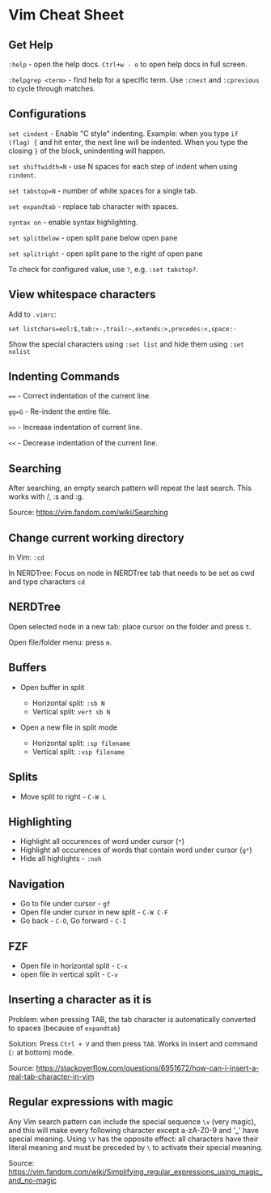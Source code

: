 # Vim Cheat Sheet

## Get Help

`:help` - open the help docs. `Ctrl+w - o` to open help docs in full screen.

`:helpgrep <term>` - find help for a specific term. Use `:cnext` and `:cprevious` to cycle through matches.



## Configurations

`set cindent` - Enable "C style" indenting. Example: when you type `if (flag) {` and hit enter, the next line will be indented. When you type the closing `}` of the block, unindenting will happen.

`set shiftwidth=N` - use N spaces for each step of indent when using `cindent`.

`set tabstop=N` - number of white spaces for a single tab.

`set expandtab` - replace tab character with spaces.

`syntax on` - enable syntax highlighting.

`set splitbelow` - open split pane below open pane

`set splitright` - open split pane to the right of open pane

To check for configured value, use `?`, e.g. `:set tabstop?`.

## View whitespace characters

Add to `.vimrc`:

```
set listchars=eol:$,tab:>·,trail:~,extends:>,precedes:<,space:·
```

Show the special characters using `:set list` and hide them using `:set nolist`

## Indenting Commands

`==` - Correct indentation of the current line.

`gg=G` - Re-indent the entire file.

`>>` - Increase indentation of current line.

`<<` - Decrease indentation of the current line.


## Searching

After searching, an empty search pattern will repeat the last search. This works with /, :s and :g.

Source: https://vim.fandom.com/wiki/Searching

## Change current working directory

In Vim: `:cd`

In NERDTree: Focus on node in NERDTree tab that needs to be set as cwd and type characters `cd`

## NERDTree

Open selected node in a new tab: place cursor on the folder and press `t`.

Open file/folder menu: press `m`.

## Buffers

- Open buffer in split
  - Horizontal split: `:sb N`
  - Vertical split: `vert sb N`

- Open a new file in split mode
  - Horizontal split: `:sp filename`
  - Vertical split: `:vsp filename`

## Splits

 - Move split to right - `C-W L`

## Highlighting

- Highlight all occurences of word under cursor (`*`)
- Highlight all occurences of words that contain word under cursor (`g*`)
- Hide all highlights - `:noh`

## Navigation

 - Go to file under cursor - `gf`
 - Open file under cursor in new split - `C-W C-F`
 - Go back - `C-O`, Go forward - `C-I`

## FZF

 - Open file in horizontal split - `C-x`
 - open file in vertical split - `C-v`

## Inserting a character as it is

Problem: when pressing TAB, the tab character is automatically converted to spaces (because of `expandtab`)

Solution: Press `Ctrl + V` and then press `TAB`. Works in insert and command (`:` at bottom) mode.

Source: https://stackoverflow.com/questions/6951672/how-can-i-insert-a-real-tab-character-in-vim

## Regular expressions with magic

Any Vim search pattern can include the special sequence `\v` (very magic), and this will make every following character except a-zA-Z0-9 and '_' have special meaning. Using `\V` has the opposite effect: all characters have their literal meaning and must be preceded by `\` to activate their special meaning.

Source: https://vim.fandom.com/wiki/Simplifying_regular_expressions_using_magic_and_no-magic
